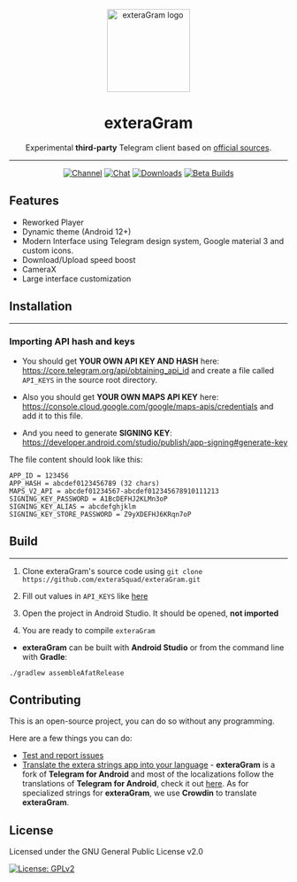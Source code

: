 
  
<div align="center">

  <img src="https://i.imgur.com/5EmxevP.png" alt="exteraGram logo" width="150px" />
  
  # exteraGram

  
  Experimental **third-party** Telegram client based on [official sources](https://github.com/DrKLO/Telegram).
  
  ---
  [![Channel](https://img.shields.io/badge/Channel-Telegram-red.svg)](https://t.me/exteraGram)
  [![Chat](https://img.shields.io/badge/Chat-Telegram-red.svg)](https://t.me/exteraChat)
  [![Downloads](https://img.shields.io/badge/Release%20at%20-%20Telegram-red.svg)](https://t.me/exteraReleases)
  [![Beta Builds](https://img.shields.io/badge/Beta%20at%20-%20Telegram-red.svg)](https://t.me/exteraGramCI)
</div>

## Features

- Reworked Player
- Dynamic theme (Android 12+)
- Modern Interface using Telegram design system, Google material 3 and custom icons.
- Download/Upload speed boost
- CameraX
- Large interface customization


## Installation
---
### Importing API hash and keys

- You should get **YOUR OWN API KEY AND HASH** here: https://core.telegram.org/api/obtaining_api_id and create a file called `API_KEYS` in the source root directory.

- Also you should get **YOUR OWN MAPS API KEY** here: https://console.cloud.google.com/google/maps-apis/credentials and add it to this file.

- And you need to generate **SIGNING KEY**: https://developer.android.com/studio/publish/app-signing#generate-key

  

The file content should look like this:

```
APP_ID = 123456
APP_HASH = abcdef0123456789 (32 chars)
MAPS_V2_API = abcdef01234567-abcdef012345678910111213
SIGNING_KEY_PASSWORD = A1BcDEFHJ2KLMn3oP
SIGNING_KEY_ALIAS = abcdefghjklm
SIGNING_KEY_STORE_PASSWORD = Z9yXDEFHJ6KRqn7oP
```

## Build
---

1. Clone exteraGram's source code using `git clone https://github.com/exteraSquad/exteraGram.git`

2. Fill out values in `API_KEYS` like [here](https://github.com/exteraSquad/exteraGram#importing-api-hash-and-keys)

3. Open the project in Android Studio. It should be opened, **not imported**

4. You are ready to compile `exteraGram`

  

-  **exteraGram** can be built with **Android Studio** or from the command line with **Gradle**:

```
./gradlew assembleAfatRelease
```

## Contributing

This is an open-source project, you can do so without any programming.

Here are a few things you can do:

- [Test and report issues](https://github.com/exteraSquad/exteraGram/issues/new/choose)
- [Translate the extera strings app into your language](https://crowdin.com/project/exteralocales) -
**exteraGram** is a fork of **Telegram for Android** and most of the localizations follow the translations of **Telegram for Android**, check it out [here](https://translations.telegram.org/en/android/). As for specialized strings for **exteraGram**, we use **Crowdin** to translate **exteraGram**.
    
License
---
Licensed under the GNU General Public License v2.0

[![License: GPLv2](https://img.shields.io/badge/License-GPL%20v2-red.svg?style=for-the-badge)](https://github.com/exteraSquad/exteraGram/blob/main/LICENSE)
